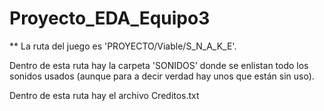 # Proyecto_EDA_Equipo3
** La ruta del juego es 'PROYECTO/Viable/S_N_A_K_E'.

  Dentro de esta ruta hay la carpeta 'SONIDOS' donde se enlistan todo los sonidos usados (aunque para a decir verdad hay unos que están sin uso).

Dentro de esta ruta hay el archivo Creditos.txt
